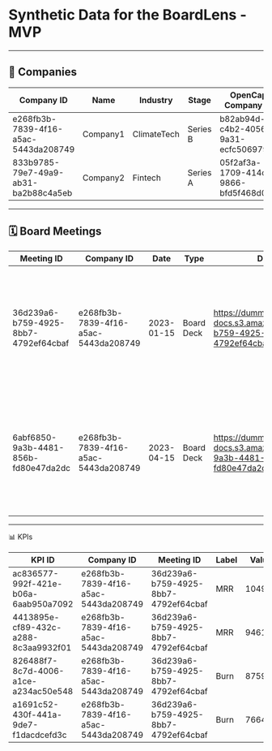 # **Synthetic Data** for the BoardLens - MVP

---

## 🏢 Companies

| **Company ID** | **Name** | **Industry** | **Stage** | **OpenCap Company ID** |
| --- | --- | --- | --- | --- |
| e268fb3b-7839-4f16-a5ac-5443da208749 | Company1 | ClimateTech | Series B | b82ab94d-c4b2-4056-9a31-ecfc506979ee |
| 833b9785-79e7-49a9-ab31-ba2b88c4a5eb | Company2 | Fintech | Series A | 05f2af3a-1709-414c-9866-bfd5f468d06a |

---

## 🗓 Board Meetings

| **Meeting ID** | **Company ID** | **Date** | **Type** | **Document URL** | **Summary** | **Tags** |
| --- | --- | --- | --- | --- | --- | --- |
| 36d239a6-b759-4925-8bb7-4792ef64cbaf | e268fb3b-7839-4f16-a5ac-5443da208749 | 2023-01-15 | Board Deck | https://dummy-docs.s3.amazonaws.com/36d239a6-b759-4925-8bb7-4792ef64cbaf.pdf | Board meeting for Company1 held on 2023-01-15 discussing quarterly updates and strategy. | Q1 2023, strategy, finance |
| 6abf6850-9a3b-4481-856b-fd80e47da2dc | e268fb3b-7839-4f16-a5ac-5443da208749 | 2023-04-15 | Board Deck | https://dummy-docs.s3.amazonaws.com/6abf6850-9a3b-4481-856b-fd80e47da2dc.pdf | Board meeting for Company1 held on 2023-04-15 discussing quarterly updates and strategy. | Q2 2023, strategy, finance |

---
📊 KPIs

| **KPI ID**                           | **Company ID**                       | **Meeting ID**                       | **Label** | **Value** | **Type** | **Date**   |
| ------------------------------------ | ------------------------------------ | ------------------------------------ | --------- | --------- | -------- | ---------- |
| ac836577-992f-421e-b06a-6aab950a7092 | e268fb3b-7839-4f16-a5ac-5443da208749 | 36d239a6-b759-4925-8bb7-4792ef64cbaf | MRR       | 104915    | forecast | 2023-01-15 |
| 4413895e-cf89-432c-a288-8c3aa9932f01 | e268fb3b-7839-4f16-a5ac-5443da208749 | 36d239a6-b759-4925-8bb7-4792ef64cbaf | MRR       | 94613     | actual   | 2023-01-15 |
| 826488f7-8c7d-4006-a1ce-a234ac50e548 | e268fb3b-7839-4f16-a5ac-5443da208749 | 36d239a6-b759-4925-8bb7-4792ef64cbaf | Burn      | 87595     | forecast | 2023-01-15 |
| a1691c52-430f-441a-9de7-f1dacdcefd3c | e268fb3b-7839-4f16-a5ac-5443da208749 | 36d239a6-b759-4925-8bb7-4792ef64cbaf | Burn      | 76644     | actual   | 2023-01-15 |


